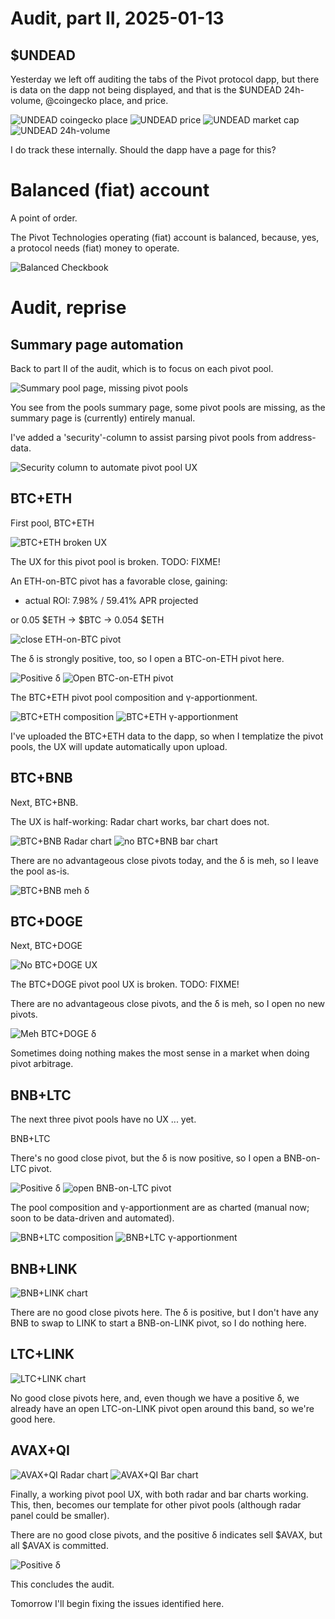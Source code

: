# Audit, part II, 2025-01-13

## $UNDEAD

Yesterday we left off auditing the tabs of the Pivot protocol dapp, but there is data on the dapp not being displayed, and that is the $UNDEAD 24h-volume, @coingecko place, and price.

![UNDEAD coingecko place](imgs/01a-undead.png)
![UNDEAD price](imgs/01b-undead.png)
![UNDEAD market cap](imgs/01c-undead.png)
![UNDEAD 24h-volume](imgs/01d-undead.png)

I do track these internally. Should the dapp have a page for this?

# Balanced (fiat) account

A point of order.

The Pivot Technologies operating (fiat) account is balanced, because, yes, a protocol needs (fiat) money to operate.

![Balanced Checkbook](imgs/02-account-balanced.png)

# Audit, reprise

## Summary page automation

Back to part II of the audit, which is to focus on each pivot pool.

![Summary pool page, missing pivot pools](imgs/03a-missing-pools.png)

You see from the pools summary page, some pivot pools are missing, as the summary page is (currently) entirely manual.

I've added a 'security'-column to assist parsing pivot pools from address-data. 

![Security column to automate pivot pool UX](imgs/03b-security-col.png)

## BTC+ETH

First pool, BTC+ETH

![BTC+ETH broken UX](imgs/04a-no-btc-eth-ux.png)

The UX for this pivot pool is broken. TODO: FIXME!

An ETH-on-BTC pivot has a favorable close, gaining:

* actual ROI: 7.98% / 59.41% APR projected

or 0.05 $ETH -> $BTC -> 0.054 $ETH

![close ETH-on-BTC pivot](imgs/04b-close-eth-on-btc.png)

The δ is strongly positive, too, so I open a BTC-on-ETH pivot here. 

![Positive δ](imgs/04c-pos-δ.png)
![Open BTC-on-ETH pivot](imgs/04d-open-btc-on-eth.png)

The BTC+ETH pivot pool composition and γ-apportionment.

![BTC+ETH composition](imgs/05a-comp.png)
![BTC+ETH γ-apportionment](imgs/05b-apport.png)

I've uploaded the BTC+ETH data to the dapp, so when I templatize the pivot pools, the UX will update automatically upon upload.

## BTC+BNB

Next, BTC+BNB.

The UX is half-working: Radar chart works, bar chart does not.

![BTC+BNB Radar chart](imgs/06a-btc-bnb-radar.png)
![no BTC+BNB bar chart](imgs/06b-btc-bnb-no-bar.png)

There are no advantageous close pivots today, and the δ is meh, so I leave the pool as-is. 

![BTC+BNB meh δ](imgs/06c-meh-δ.png)

## BTC+DOGE

Next, BTC+DOGE

![No BTC+DOGE UX](imgs/07a-no-btc-doge-ux.png)

The BTC+DOGE pivot pool UX is broken. TODO: FIXME!

There are no advantageous close pivots, and the δ is meh, so I open no new pivots.

![Meh BTC+DOGE δ](imgs/07b-meh-δ.png)

Sometimes doing nothing makes the most sense in a market when doing pivot arbitrage.

## BNB+LTC

The next three pivot pools have no UX ... yet.

BNB+LTC

There's no good close pivot, but the δ is now positive, so I open a BNB-on-LTC pivot.

![Positive δ](imgs/08a-pos-δ.png)
![open BNB-on-LTC pivot](imgs/08b-open-bnb-on-ltc.png)

The pool composition and γ-apportionment are as charted (manual now; soon to be data-driven and automated). 

![BNB+LTC composition](imgs/08c-comp.png)
![BNB+LTC γ-apportionment](imgs/08d-apport.png)

## BNB+LINK

![BNB+LINK chart](imgs/09-bnb-link.png)

There are no good close pivots here. The δ is positive, but I don't have any BNB to swap to LINK to start a BNB-on-LINK pivot, so I do nothing here.

## LTC+LINK

![LTC+LINK chart](imgs/10-ltc-link.png)

No good close pivots here, and, even though we have a positive δ, we already have an open LTC-on-LINK pivot open around this band, so we're good here.

## AVAX+QI

![AVAX+QI Radar chart](imgs/11a-avax-qi-radar.png)
![AVAX+QI Bar chart](imgs/11b-avax-qi-bar.png)

Finally, a working pivot pool UX, with both radar and bar charts working. This, then, becomes our template for other pivot pools (although radar panel could be smaller).

There are no good close pivots, and the positive δ indicates sell $AVAX, but all $AVAX is committed.

![Positive δ](imgs/11c-pos-δ.png)

This concludes the audit.

Tomorrow I'll begin fixing the issues identified here.
